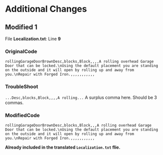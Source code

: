 # Additional Changes
## Modified 1
File **Localization.txt**:
Line **9**
### OriginalCode
`rollingGarageDoorBrownDesc,blocks,Block,,,,A rolling overhead Garage Door that can be locked.\nUsing the default placement you are standing on the outside and it will open by rolling up and away from you.\nRepair with Forged Iron.,,,,,,,,,,,`
### TroubleShoot
`...Desc,blocks,Block,,,,A rolling...` A surplus comma here. Should be 3 commas.
### ModifiedCode
`rollingGarageDoorBrownDesc,blocks,Block,,,A rolling overhead Garage Door that can be locked.\nUsing the default placement you are standing on the outside and it will open by rolling up and away from you.\nRepair with Forged Iron.,,,,,,,,,,,`

**Already included in the translated `Localization.txt` flie.**